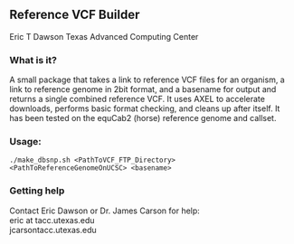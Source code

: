 Reference VCF Builder
---------------------
Eric T Dawson
Texas Advanced Computing Center

### What is it?
A small package that takes a link to reference VCF files for an organism,
a link to reference genome in 2bit format, and a basename for output and returns
a single combined reference VCF. It uses AXEL to accelerate downloads, performs
basic format checking, and cleans up after itself. It has been tested on the
equCab2 (horse) reference genome and callset.

### Usage:
```./make_dbsnp.sh <PathToVCF_FTP_Directory> <PathToReferenceGenomeOnUCSC> <basename>```


### Getting help
Contact Eric Dawson or Dr. James Carson for help:  
eric at tacc.utexas.edu  
jcarson<at>tacc.utexas.edu
